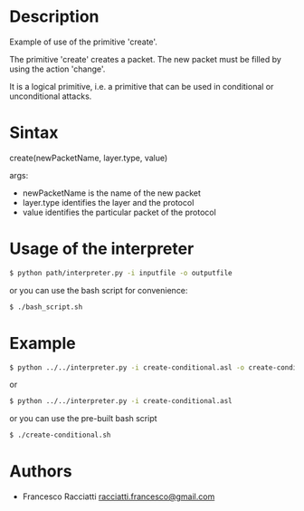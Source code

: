Description
============
Example of use of the primitive 'create'.

The primitive 'create' creates a packet. The new packet must be filled by using the action 'change'.

It is a logical primitive, i.e. a primitive that can be used in conditional or unconditional attacks.


Sintax
======
create(newPacketName, layer.type, value)

args:
 + newPacketName is the name of the new packet
 + layer.type identifies the layer and the protocol
 + value identifies the particular packet of the protocol


Usage of the interpreter
========================
``` sh
$ python path/interpreter.py -i inputfile -o outputfile
```

or you can use the bash script for convenience:

``` sh
$ ./bash_script.sh
```

Example
=======
``` sh
$ python ../../interpreter.py -i create-conditional.asl -o create-conditional.xml
```

or

``` sh
$ python ../../interpreter.py -i create-conditional.asl
```

or you can use the pre-built bash script

``` sh
$ ./create-conditional.sh
```


Authors
=======
+ Francesco Racciatti  	<racciatti.francesco@gmail.com>


